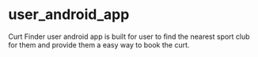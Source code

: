 # user_android_app
Curt Finder user android app is built for user to find the nearest sport club for them and provide them a easy way to book the curt.
